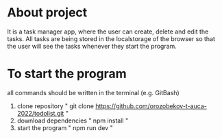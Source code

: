 # About project

It is a task manager app, where the user can create, delete and edit the tasks. All tasks are being stored in the localstorage of the browser so that the user will see the tasks whenever they start the program.

# To start the program

all commands should be written in the terminal (e.g. GitBash)
1. clone repository " git clone https://github.com/orozobekov-t-auca-2022/todolist.git "
2. download dependencies " npm install "
3. start the program " npm run dev "

